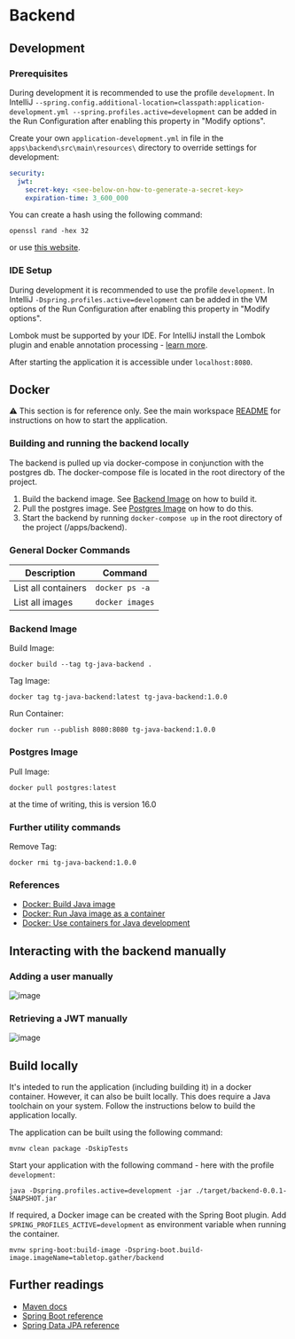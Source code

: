 # Backend

## Development

### Prerequisites

During development it is recommended to use the profile `development`. In IntelliJ `--spring.config.additional-location=classpath:application-development.yml --spring.profiles.active=development` can be
added in the Run Configuration after enabling this property in "Modify options".

Create your own `application-development.yml` in file in the `apps\backend\src\main\resources\` directory to override settings for development:

```yaml
security:
  jwt:
    secret-key: <see-below-on-how-to-generate-a-secret-key>
    expiration-time: 3_600_000
```

You can create a hash using the following command:

```shell
openssl rand -hex 32
```

or use [this website](https://www.devglan.com/online-tools/hmac-sha256-online?ref=blog.tericcabrel.com).

### IDE Setup

During development it is recommended to use the profile `development`. In IntelliJ `-Dspring.profiles.active=development` can be
added in the VM options of the Run Configuration after enabling this property in "Modify options".

Lombok must be supported by your IDE. For IntelliJ install the Lombok plugin and enable annotation processing -
[learn more](https://bootify.io/next-steps/spring-boot-with-lombok.html).

After starting the application it is accessible under `localhost:8080`.

## Docker

⚠️ This section is for reference only. See the main workspace [README](../../README.md) for instructions on how to start the application.

### Building and running the backend locally

The backend is pulled up via docker-compose in conjunction with the postgres db. The docker-compose file is located in the root directory of the project.

1. Build the backend image. See [Backend Image](#backend-image) on how to build it.
2. Pull the postgres image. See [Postgres Image](#postgres-image) on how to do this.
3. Start the backend by running `docker-compose up` in the root directory of the project (/apps/backend).

### General Docker Commands

| Description         | Command         |
| ------------------- | --------------- |
| List all containers | `docker ps -a`  |
| List all images     | `docker images` |

### Backend Image

Build Image:

```shell
docker build --tag tg-java-backend .
```

Tag Image:

```shell
docker tag tg-java-backend:latest tg-java-backend:1.0.0
```

Run Container:

```shell
docker run --publish 8080:8080 tg-java-backend:1.0.0
```

### Postgres Image

Pull Image:

```shell
docker pull postgres:latest
```

at the time of writing, this is version 16.0

### Further utility commands

Remove Tag:

```shell
docker rmi tg-java-backend:1.0.0
```

### References

- [Docker: Build Java image](https://docs.docker.com/language/java/build-images/)
- [Docker: Run Java image as a container](https://docs.docker.com/language/java/run-containers/)
- [Docker: Use containers for Java development](https://docs.docker.com/language/java/develop/)

## Interacting with the backend manually

### Adding a user manually

![image](https://github.com/shoedler/tabletop-gather/assets/38029550/02ea9ab1-7607-4bdb-b0b5-e94fee9a2d56)

### Retrieving a JWT manually

![image](https://github.com/shoedler/tabletop-gather/assets/38029550/adf81b94-33e5-4ae6-a98e-9393cd781c34)

## Build locally

It's inteded to run the application (including building it) in a docker container. However, it can also be built
locally. This does require a Java toolchain on your system. Follow the instructions below to build the application locally.

The application can be built using the following command:

```shell
mvnw clean package -DskipTests
```

Start your application with the following command - here with the profile `development`:

```shell
java -Dspring.profiles.active=development -jar ./target/backend-0.0.1-SNAPSHOT.jar
```

If required, a Docker image can be created with the Spring Boot plugin. Add `SPRING_PROFILES_ACTIVE=development` as
environment variable when running the container.

```shell
mvnw spring-boot:build-image -Dspring-boot.build-image.imageName=tabletop.gather/backend
```

## Further readings

- [Maven docs](https://maven.apache.org/guides/index.html)
- [Spring Boot reference](https://docs.spring.io/spring-boot/docs/current/reference/htmlsingle/)
- [Spring Data JPA reference](https://docs.spring.io/spring-data/jpa/docs/current/reference/html/)
